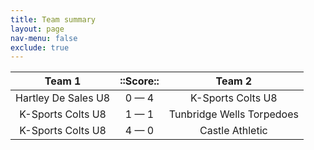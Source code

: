 ```yaml
---
title: Team summary
layout: page
nav-menu: false
exclude: true
---
```




|       Team 1        |  ::Score::  |          Team 2           |
|:-------------------:|:-----------:|:-------------------------:|
| Hartley De Sales U8 | 0 &mdash; 4 |     K-Sports Colts U8     |
|  K-Sports Colts U8  | 1 &mdash; 1 | Tunbridge Wells Torpedoes |
|  K-Sports Colts U8  | 4 &mdash; 0 |      Castle Athletic      |

 <br /><br /><br />